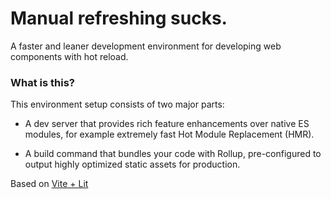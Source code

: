 # Manual refreshing sucks.

A faster and leaner development environment for developing web components with hot reload.


### What is this? 
This environment setup consists of two major parts:

- A dev server that provides rich feature enhancements over native ES modules, for example extremely fast Hot Module Replacement (HMR).

- A build command that bundles your code with Rollup, pre-configured to output highly optimized static assets for production.

Based on [Vite + Lit](https://vitejs.dev/guide/)
